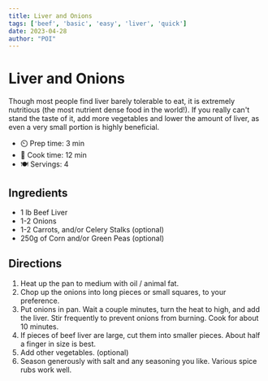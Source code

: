 ```yaml
---
title: Liver and Onions
tags: ['beef', 'basic', 'easy', 'liver', 'quick']
date: 2023-04-28
author: "POI"
---
```


# Liver and Onions

Though most people find liver barely tolerable to eat, it is extremely nutritious (the most nutrient dense food in the world!). 
If you really can't stand the taste of it, add more vegetables and lower the amount of liver, as even a very small portion is highly beneficial.

- ⏲️ Prep time: 3 min
- 🍳 Cook time: 12 min
- 🍽️ Servings: 4

## Ingredients

- 1 lb Beef Liver
- 1-2 Onions
- 1-2 Carrots, and/or Celery Stalks (optional)
- 250g of Corn and/or Green Peas (optional)

## Directions

1. Heat up the pan to medium with oil / animal fat.
2. Chop up the onions into long pieces or small squares, to your preference.
3. Put onions in pan. Wait a couple minutes, turn the heat to high, and add the liver. Stir frequently to prevent onions from burning. Cook for about 10 minutes.
4. If pieces of beef liver are large, cut them into smaller pieces. About half a finger in size is best. 
5. Add other vegetables. (optional)
6. Season generously with salt and any seasoning you like. Various spice rubs work well.
